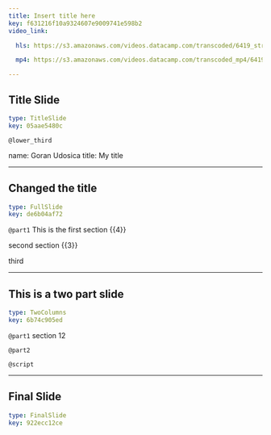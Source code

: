 ```yaml
---
title: Insert title here
key: f631216f10a9324607e9009741e598b2
video_link:

  hls: https://s3.amazonaws.com/videos.datacamp.com/transcoded/6419_structural_equation_modeling_with_lavaan/v1/hls-6419_ch1_3.master.m3u8

  mp4: https://s3.amazonaws.com/videos.datacamp.com/transcoded_mp4/6419_structural_equation_modeling_with_lavaan/v1/6419_ch1_3.mp4

---
```

## Title Slide

```yaml
type: TitleSlide
key: 05aae5480c
```





`@lower_third`

name: Goran Udosica
title: My title





---
## Changed the title

```yaml
type: FullSlide
key: de6b04af72
```

`@part1`
This is the first section {{4}}

second section {{3}}

third








---
## This is a two part slide

```yaml
type: TwoColumns
key: 6b74c905ed
```

`@part1`
section 12

`@part2`





`@script`




---
## Final Slide

```yaml
type: FinalSlide
key: 922ecc12ce
```








